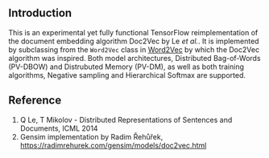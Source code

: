 ## Introduction

This is an experimental yet fully functional TensorFlow reimplementation of the document embedding algorithm Doc2Vec by Le *et al.*. It is implemented by subclassing from the `Word2Vec` class in [Word2Vec](https://github.com/chao-ji/Word2Vec) by which the Doc2Vec algorithm was inspired. Both model architectures, Distributed Bag-of-Words (PV-DBOW) and Distrubuted Memory (PV-DM), as well as both training algorithms, Negative sampling and Hierarchical Softmax are supported.

## Reference
1. Q Le, T Mikolov - Distributed Representations of Sentences and Documents, ICML 2014
2. Gensim implementation by Radim Řehůřek, https://radimrehurek.com/gensim/models/doc2vec.html
